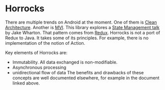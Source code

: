 # Horrocks
There are multiple trends on Android at the moment. One of them is 
[Clean Architecture](https://8thlight.com/blog/uncle-bob/2012/08/13/the-clean-architecture.html). Another is 
[MVI](http://hannesdorfmann.com/android/model-view-intent). This library explores 
a [State Management talk](http://jakewharton.com/the-state-of-managing-state-with-rxjava/) by Jake Wharton. That pattern comes from 
 [Redux](https://redux.js.org/).
 Horrocks is not a port of Redux to Java. It takes some of its principles. For example, there is no implementation of the notion of Action.
 
 Key elements of Horrocks are:
 - Immutability. All data exchanged is non-modifiable.
 - Asynchronous processing
 - unidirectional flow of data
 The benefits and drawbacks of these concepts are well documented elsewhere, for example in the document linked above.